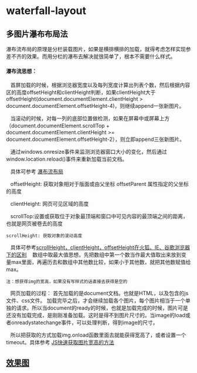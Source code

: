 # waterfall-layout

## 多图片瀑布布局法

瀑布流布局的原理是分栏装载图片，如果是横排横排的加载，就得考虑怎样实现参差不齐的效果。而用分栏的瀑布去解决就很简单了，根本不需要什么样式。

#### 瀑布流思想：

    首屏加载的时候，根据浏览器宽度以及每列宽度计算出列表个数，然后根据内容区的高度offsetHeight和clientHeight判断，如果clientHeight大于offsetHeight(document.documentElement.clientHeight > document.documentElement.offsetHeight-4)，则继续append一张新图片。
    
    当滚动的时候，对每一列的底部位置做检测，如果在屏幕中或屏幕上方（document.documentElement.scrollTop + document.documentElement.clientHeight >= document.documentElement.offsetHeight-2），则立即append三张新图片。
    
    通过windows.onresize事件来监测浏览器窗口大小的变化，然后通过window.location.reload()事件来重新加载当前文档。

    具体可参考 [瀑布流布局](http://www.zhangxinxu.com/wordpress/2012/03/多栏列表原理下实现的瀑布流布局-waterfall-layout/)

    offsetHeight: 获取对象相对于版面或由父坐标 offsetParent 属性指定的父坐标的高度
    
    clientHeight: 网页可见区域的高度
    
    scrollTop:设置或获取位于对象最顶端和窗口中可见内容的最顶端之间的距离，也就是网页被卷去的高度
    
    scrollHeight: 获取对象的滚动高度
    
    具体可参考[scrollHeight，clientHeight，offsetHeight在火狐、IE、谷歌浏览器下的区别](http://www.cnblogs.com/vicky-wangjiao/p/6949972.html)
    数组中取最大值思想，先把数组中第一个数当作最大值取出来放到变量max里面，再遍历去和数组中其他数比较，如果小于其他数，就把其他数赋值给max。

    注：想获得img的宽高，如果没有写样式的话直接去获得是空的

    网页加载的过程： 首先加载的是document文档。也就是HTML，以及包含的js文件、css文件。 加载完毕之后，才会继续加载各个图片，每个图片相当于一个单独的请求。所以当document的ready的时候，也就是加载完成的时候，图片可是还没有加载完成，是刚刚准备加载。这时是得不到图片尺寸的。当image的load或者onreadystatechange事件，可以处理判断，得到image的尺寸。

    所以把获取的方式加载img.onload函数里面去就能获得宽高了，或者设置一个timeout。具体参考 [JS快速获取图片宽高的方法](http://www.css88.com/archives/5224/comment-page-1)

## [效果图](https://lulujianglab.github.io/waterfall-layout/)

